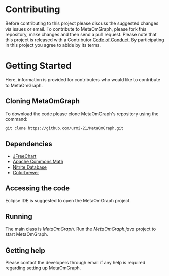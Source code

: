 # Contributing

Before contributing to this project please discuss the suggested changes via issues or email.
To contribute to MetaOmGraph, please fork this repository, make changes and then send a pull request.
Please note that this project is released with a Contributor [Code of Conduct](https://github.com/urmi-21/MetaOmGraph/blob/master/CODE_OF_CONDUCT.md). By participating in this project you agree to abide by its terms.


# Getting Started
Here, information is provided for contributers who would like to contribute to MetaOmGraph.


## Cloning MetaOmGraph
To download the code please clone MetaOmGraph's repository using the command:

```
git clone https://github.com/urmi-21/MetaOmGraph.git
```

## Dependencies
* [JFreeChart](https://github.com/jfree/jfreechart)
* [Apache Commons Math](https://github.com/apache/commons-math)
* [Nitrite Database](https://github.com/dizitart/nitrite-database)
* [Colorbrewer](https://github.com/rcsb/colorbrewer)

## Accessing the code
Eclipse IDE is suggested to open the MetaOmGraph project.

## Running
The main class is _MetaOmGraph_. Run the _MetaOmGraph.java_ project to start MetaOmGraph.

## Getting help
Please contact the developers through email if any help is required regarding setting up MetaOmGraph.
